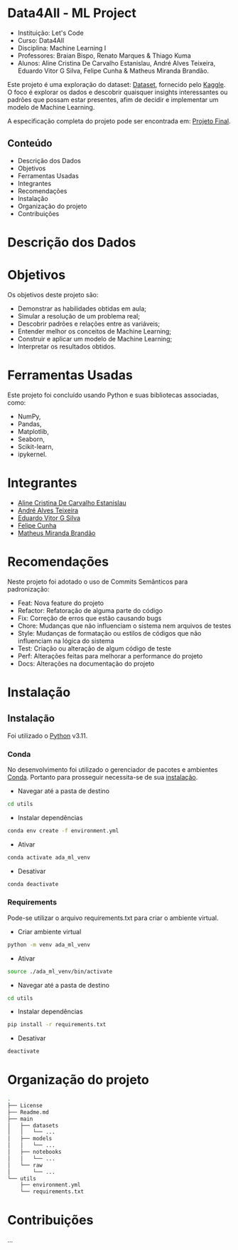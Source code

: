 # Data4All - ML Project

- Instituição: Let's Code
- Curso: Data4All
- Disciplina: Machine Learning I
- Professores: Braian Bispo, Renato Marques & Thiago Kuma
- Alunos: Aline Cristina De Carvalho Estanislau, André Alves Teixeira, Eduardo Vitor G Silva, Felipe Cunha & Matheus Miranda Brandão.

Este projeto é uma exploração do dataset: [Dataset](...), fornecido pelo [Kaggle](https://www.kaggle.com/). O foco é explorar os dados e descobrir quaisquer insights interessantes ou padrões que possam estar presentes, afim de decidir e implementar um modelo de Machine Learning.

A especificação completa do projeto pode ser encontrada em: [Projeto Final](https://github.com/MatBrands/Data4All_ML_Project).

## Conteúdo

- Descrição dos Dados
- Objetivos
- Ferramentas Usadas
- Integrantes
- Recomendações
- Instalação
- Organização do projeto
- Contribuições

# Descrição dos Dados


# Objetivos

Os objetivos deste projeto são: 

- Demonstrar as habilidades obtidas em aula;
- Simular a resolução de um problema real;
- Descobrir padrões e relações entre as variáveis;
- Entender melhor os conceitos de Machine Learning;
- Construir e aplicar um modelo de Machine Learning;
- Interpretar os resultados obtidos.
# Ferramentas Usadas
Este projeto foi concluído usando Python e suas bibliotecas associadas, como:

- NumPy,
- Pandas,
- Matplotlib,
- Seaborn,
- Scikit-learn,
- ipykernel.

# Integrantes

- [Aline Cristina De Carvalho Estanislau](https://github.com/alinecarvalhoz)
- [André Alves Teixeira]()
- [Eduardo Vitor G Silva]()
- [Felipe Cunha](https://github.com/felpscunha)
- [Matheus Miranda Brandão](https://github.com/MatBrands/)

# Recomendações
Neste projeto foi adotado o uso de Commits Semânticos para padronização:

- Feat: Nova feature do projeto
- Refactor: Refatoração de alguma parte do código
- Fix: Correção de erros que estão causando bugs
- Chore: Mudanças que não influenciam o sistema nem arquivos de testes
- Style: Mudanças de formatação ou estilos de códigos que não influenciam na lógica do sistema
- Test: Criação ou alteração de algum código de teste
- Perf: Alterações feitas para melhorar a performance do projeto
- Docs: Alterações na documentação do projeto

# Instalação

## Instalação
Foi utilizado o [Python](https://www.python.org/) v3.11.

### Conda
No desenvolvimento foi utilizado o gerenciador de pacotes e ambientes [Conda](https://conda.io/). Portanto para prosseguir necessita-se de sua [instalação](https://conda.io/projects/conda/en/latest/user-guide/install/index.html).

- Navegar até a pasta de destino
```sh
cd utils
```

- Instalar dependências
```sh
conda env create -f environment.yml
```

- Ativar
```sh
conda activate ada_ml_venv
```

- Desativar
```sh
conda deactivate
```

### Requirements
Pode-se utilizar o arquivo requirements.txt para criar o ambiente virtual.

- Criar ambiente virtual
```sh
python -m venv ada_ml_venv
```

- Ativar
```sh
source ./ada_ml_venv/bin/activate
```

- Navegar até a pasta de destino
```sh
cd utils
```

- Instalar dependências
```sh
pip install -r requirements.txt
```

- Desativar
```sh
deactivate
```

# Organização do projeto

```sh
.
├── License
├── Readme.md
├── main
│   ├── datasets
│   │   └── ...
│   ├── models
│   │   └── ...
│   ├── notebooks
│   │   └── ...
│   └── raw
│       └── ...
└── utils
    ├── environment.yml
    └── requirements.txt
```

# Contribuições
...